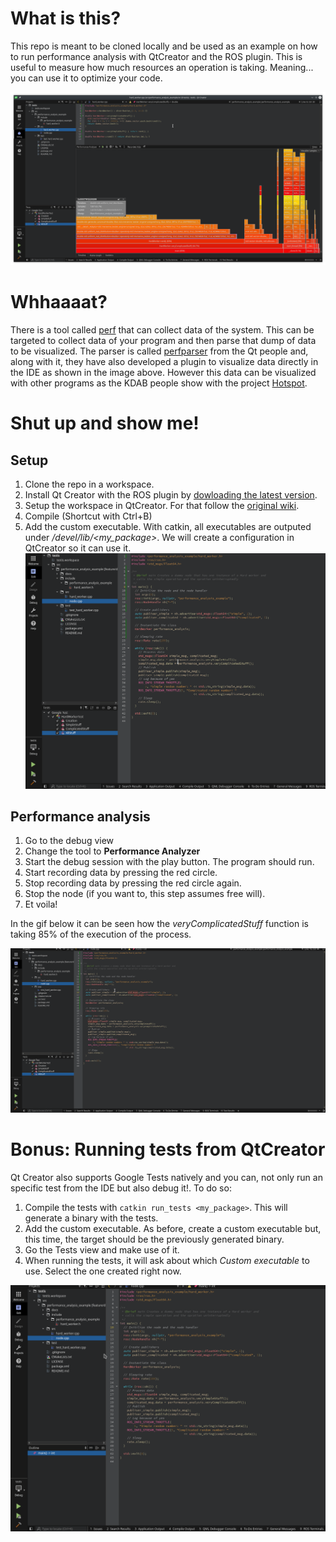 # What is this?
This repo is meant to be cloned locally and be used as an example on how to run performance analysis with QtCreator and the ROS plugin. This is useful to measure how much resources an operation is taking. Meaning... you can use it to optimize your code.

![alt text](docs/resources/flame_graph.png "Flame graph")

# Whhaaaat?
There is a tool called [perf](https://en.wikipedia.org/wiki/Perf_(Linux)) that can collect data of the system. This can be targeted to collect data of your program and then parse that dump of data to be visualized. The parser is called [perfparser](https://code.qt.io/cgit/qt-creator/perfparser.git/tree/) from the Qt people and, along with it, they have also developed a plugin to visualize data directly in the IDE as shown in the image above. However this data can be visualized with other programs as the KDAB people show with the project [Hotspot](https://github.com/KDAB/hotspot).

# Shut up and show me!

## Setup
1. Clone the repo in a workspace.
2. Install Qt Creator with the ROS plugin by [dowloading the latest version](https://github.com/ros-industrial/ros_qtc_plugin/releases).
3. Setup the workspace in QtCreator. For that follow the [original wiki](https://ros-qtc-plugin.readthedocs.io/en/latest/).
4. Compile (Shortcut with Ctrl+B)
5. Add the custom executable. With catkin, all executables are outputed under *<workspace>/devel/lib/<my_package>*. We will create a configuration in QtCreator so it can use it.
![alt text](docs/resources/custom_executable.gif "Custom executable")

## Performance analysis
1. Go to the debug view
2. Change the tool to **Performance Analyzer**
3. Start the debug session with the play button. The program should run.
4. Start recording data by pressing the red circle.
5. Stop recording data by pressing the red circle again.
6. Stop the node (if you want to, this step assumes free will).
7. Et voila!

In the gif below it can be seen how the *veryComplicatedStuff* function is taking 85% of the execution of the process.

![alt text](docs/resources/performance_analysis.gif "Performance analysis")

# Bonus: Running tests from QtCreator
Qt Creator also supports Google Tests natively and you can, not only run an specific test from the IDE but also debug it!. To do so:

1. Compile the tests with `catkin run_tests <my_package>`. This will generate a binary with the tests.
2. Add the custom executable. As before, create a custom executable but, this time, the target should be the previously generated binary.
3. Go the Tests view and make use of it.
4. When running the tests, it will ask about which *Custom executable* to use. Select the one created right now.

![alt text](docs/resources/tests.gif "Tests")

